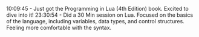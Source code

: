 10:09:45 - Just got the Programming in Lua (4th Edition) book. Excited to dive into it!
23:30:54 - Did a 30 Min session on Lua. Focused on the basics of the language, including variables, data types, and control structures. Feeling more comfortable with the syntax.
